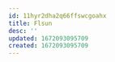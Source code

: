 ```yaml
---
id: 11hyr2dha2q66ffswcgoahx
title: Flsun
desc: ''
updated: 1672093095709
created: 1672093095709
---
```

